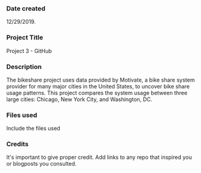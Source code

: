 ### Date created
12/29/2019.

### Project Title
Project 3 - GitHub

### Description
The bikeshare project uses data provided by Motivate, a bike share system provider for many major cities in the United States, to uncover bike share usage patterns. This project compares the system usage between three large cities: Chicago, New York City, and Washington, DC.

### Files used
Include the files used

### Credits
It's important to give proper credit. Add links to any repo that inspired you or blogposts you consulted.

